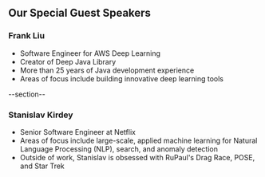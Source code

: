 ## Our Special Guest Speakers

### Frank Liu 
* Software Engineer for AWS Deep Learning
* Creator of Deep Java Library
* More than 25 years of Java development experience
* Areas of focus include building innovative deep learning tools

--section--

### Stanislav Kirdey
* Senior Software Engineer at Netflix
* Areas of focus include large-scale, applied machine learning for Natural Language Processing (NLP), search, and anomaly detection
* Outside of work, Stanislav is obsessed with RuPaul's Drag Race, POSE, and Star Trek

